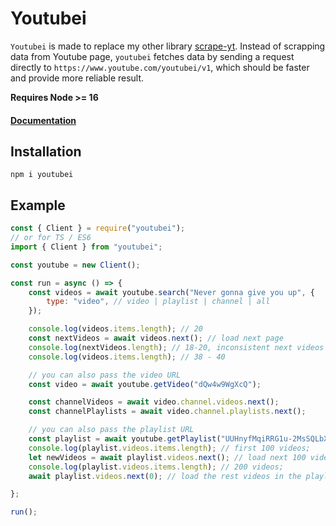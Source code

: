 # Youtubei

`Youtubei` is made to replace my other library [scrape-yt](https://github.com/SuspiciousLookingOwl/scrape-yt/). Instead of scrapping data from Youtube page, `youtubei` fetches data by sending a request directly to `https://www.youtube.com/youtubei/v1`, which should be faster and provide more reliable result.

<b>Requires Node >= 16</b>

#### [Documentation](https://suspiciouslookingowl.github.io/youtubei)

## Installation

```
npm i youtubei
```

## Example

```js
const { Client } = require("youtubei");
// or for TS / ES6
import { Client } from "youtubei";

const youtube = new Client();

const run = async () => {
	const videos = await youtube.search("Never gonna give you up", {
		type: "video", // video | playlist | channel | all
	});

	console.log(videos.items.length); // 20
	const nextVideos = await videos.next(); // load next page
	console.log(nextVideos.length); // 18-20, inconsistent next videos count from youtube
	console.log(videos.items.length); // 38 - 40

	// you can also pass the video URL
	const video = await youtube.getVideo("dQw4w9WgXcQ");

	const channelVideos = await video.channel.videos.next();
	const channelPlaylists = await video.channel.playlists.next();

	// you can also pass the playlist URL
	const playlist = await youtube.getPlaylist("UUHnyfMqiRRG1u-2MsSQLbXA");
	console.log(playlist.videos.items.length); // first 100 videos;
	let newVideos = await playlist.videos.next(); // load next 100 videos
	console.log(playlist.videos.items.length); // 200 videos;
	await playlist.videos.next(0); // load the rest videos in the playlist

};

run();
```
